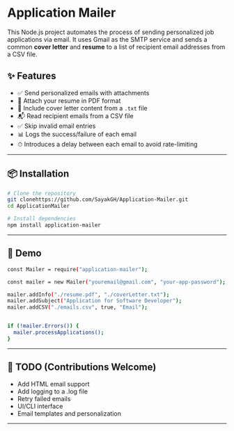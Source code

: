 # Application Mailer

This Node.js project automates the process of sending personalized job applications via email. It uses Gmail as the SMTP service and sends a common **cover letter** and **resume** to a list of recipient email addresses from a CSV file.

## ✨ Features

- ✅ Send personalized emails with attachments
- 📎 Attach your resume in PDF format
- 📄 Include cover letter content from a `.txt` file
- 📬 Read recipient emails from a CSV file
- ✅ Skip invalid email entries
- 📊 Logs the success/failure of each email
- ⏱ Introduces a delay between each email to avoid rate-limiting

---

## 📦 Installation

```bash
# Clone the repository
git clonehttps://github.com/SayakGH/Application-Mailer.git
cd ApplicationMailer

# Install dependencies
npm install application-mailer
```

---

## 🚀 Demo

```bash
const Mailer = require("application-mailer");

const mailer = new Mailer("youremail@gmail.com", "your-app-password");

mailer.addInfo("./resume.pdf", "./coverLetter.txt");
mailer.addSubject("Application for Software Developer");
mailer.addCSV("./emails.csv", true, "Email");


if (!mailer.Errors()) {
  mailer.processApplications();
}
```

---

## 📝 TODO (Contributions Welcome)

- Add HTML email support
- Add logging to a .log file
- Retry failed emails
- UI/CLI interface
- Email templates and personalization

---
